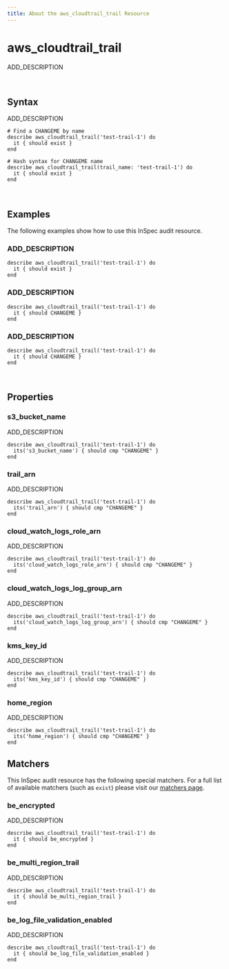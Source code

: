 ```yaml
---
title: About the aws_cloudtrail_trail Resource
---
```


# aws_cloudtrail_trail

ADD_DESCRIPTION

<br>

## Syntax

ADD_DESCRIPTION

    # Find a CHANGEME by name
    describe aws_cloudtrail_trail('test-trail-1') do
      it { should exist }
    end

    # Hash syntax for CHANGEME name
    describe aws_cloudtrail_trail(trail_name: 'test-trail-1') do
      it { should exist }
    end

<br>

## Examples

The following examples show how to use this InSpec audit resource.

### ADD_DESCRIPTION

    describe aws_cloudtrail_trail('test-trail-1') do
      it { should exist }
    end

### ADD_DESCRIPTION

    describe aws_cloudtrail_trail('test-trail-1') do
      it { should CHANGEME }
    end

### ADD_DESCRIPTION

    describe aws_cloudtrail_trail('test-trail-1') do
      it { should CHANGEME }
    end

<br>

## Properties

### s3_bucket_name

ADD_DESCRIPTION

    describe aws_cloudtrail_trail('test-trail-1') do
      its('s3_bucket_name') { should cmp "CHANGEME" }
    end

### trail_arn

ADD_DESCRIPTION

    describe aws_cloudtrail_trail('test-trail-1') do
      its('trail_arn') { should cmp "CHANGEME" }
    end

### cloud_watch_logs_role_arn

ADD_DESCRIPTION

    describe aws_cloudtrail_trail('test-trail-1') do
      its('cloud_watch_logs_role_arn') { should cmp "CHANGEME" }
    end

### cloud_watch_logs_log_group_arn

ADD_DESCRIPTION

    describe aws_cloudtrail_trail('test-trail-1') do
      its('cloud_watch_logs_log_group_arn') { should cmp "CHANGEME" }
    end

### kms_key_id

ADD_DESCRIPTION

    describe aws_cloudtrail_trail('test-trail-1') do
      its('kms_key_id') { should cmp "CHANGEME" }
    end

### home_region

ADD_DESCRIPTION

    describe aws_cloudtrail_trail('test-trail-1') do
      its('home_region') { should cmp "CHANGEME" }
    end


## Matchers

This InSpec audit resource has the following special matchers. For a full list of available matchers (such as `exist`) please visit our [matchers page](https://www.inspec.io/docs/reference/matchers/).


### be_encrypted

ADD_DESCRIPTION

    describe aws_cloudtrail_trail('test-trail-1') do
      it { should be_encrypted }
    end


### be_multi_region_trail

ADD_DESCRIPTION

    describe aws_cloudtrail_trail('test-trail-1') do
      it { should be_multi_region_trail }
    end


### be_log_file_validation_enabled

ADD_DESCRIPTION

    describe aws_cloudtrail_trail('test-trail-1') do
      it { should be_log_file_validation_enabled }
    end

